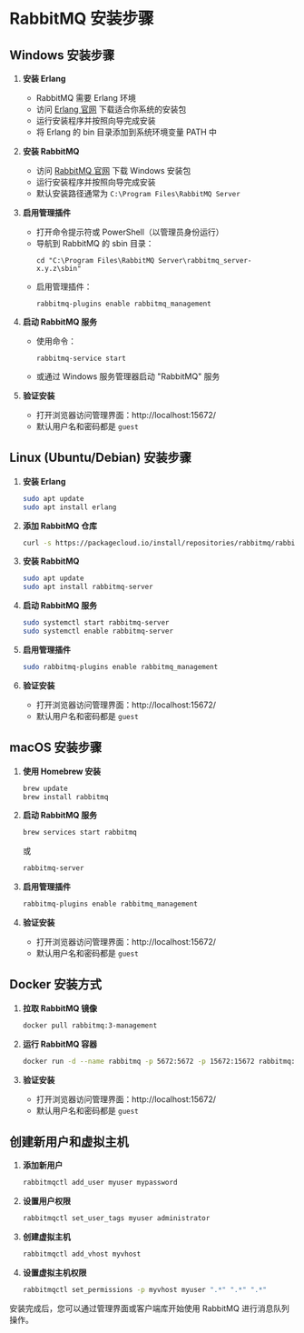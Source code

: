 # RabbitMQ 安装步骤

## Windows 安装步骤

1. **安装 Erlang**
   - RabbitMQ 需要 Erlang 环境
   - 访问 [Erlang 官网](https://www.erlang.org/downloads) 下载适合你系统的安装包
   - 运行安装程序并按照向导完成安装
   - 将 Erlang 的 bin 目录添加到系统环境变量 PATH 中

2. **安装 RabbitMQ**
   - 访问 [RabbitMQ 官网](https://www.rabbitmq.com/download.html) 下载 Windows 安装包
   - 运行安装程序并按照向导完成安装
   - 默认安装路径通常为 `C:\Program Files\RabbitMQ Server`

3. **启用管理插件**
   - 打开命令提示符或 PowerShell（以管理员身份运行）
   - 导航到 RabbitMQ 的 sbin 目录：
     ```
     cd "C:\Program Files\RabbitMQ Server\rabbitmq_server-x.y.z\sbin"
     ```
   - 启用管理插件：
     ```
     rabbitmq-plugins enable rabbitmq_management
     ```

4. **启动 RabbitMQ 服务**
   - 使用命令：
     ```
     rabbitmq-service start
     ```
   - 或通过 Windows 服务管理器启动 "RabbitMQ" 服务

5. **验证安装**
   - 打开浏览器访问管理界面：http://localhost:15672/
   - 默认用户名和密码都是 `guest`

## Linux (Ubuntu/Debian) 安装步骤

1. **安装 Erlang**
   ```bash
   sudo apt update
   sudo apt install erlang
   ```

2. **添加 RabbitMQ 仓库**
   ```bash
   curl -s https://packagecloud.io/install/repositories/rabbitmq/rabbitmq-server/script.deb.sh | sudo bash
   ```

3. **安装 RabbitMQ**
   ```bash
   sudo apt update
   sudo apt install rabbitmq-server
   ```

4. **启动 RabbitMQ 服务**
   ```bash
   sudo systemctl start rabbitmq-server
   sudo systemctl enable rabbitmq-server
   ```

5. **启用管理插件**
   ```bash
   sudo rabbitmq-plugins enable rabbitmq_management
   ```

6. **验证安装**
   - 打开浏览器访问管理界面：http://localhost:15672/
   - 默认用户名和密码都是 `guest`

## macOS 安装步骤

1. **使用 Homebrew 安装**
   ```bash
   brew update
   brew install rabbitmq
   ```

2. **启动 RabbitMQ 服务**
   ```bash
   brew services start rabbitmq
   ```
   或
   ```bash
   rabbitmq-server
   ```

3. **启用管理插件**
   ```bash
   rabbitmq-plugins enable rabbitmq_management
   ```

4. **验证安装**
   - 打开浏览器访问管理界面：http://localhost:15672/
   - 默认用户名和密码都是 `guest`

## Docker 安装方式

1. **拉取 RabbitMQ 镜像**
   ```bash
   docker pull rabbitmq:3-management
   ```

2. **运行 RabbitMQ 容器**
   ```bash
   docker run -d --name rabbitmq -p 5672:5672 -p 15672:15672 rabbitmq:3-management
   ```

3. **验证安装**
   - 打开浏览器访问管理界面：http://localhost:15672/
   - 默认用户名和密码都是 `guest`

## 创建新用户和虚拟主机

1. **添加新用户**
   ```bash
   rabbitmqctl add_user myuser mypassword
   ```

2. **设置用户权限**
   ```bash
   rabbitmqctl set_user_tags myuser administrator
   ```

3. **创建虚拟主机**
   ```bash
   rabbitmqctl add_vhost myvhost
   ```

4. **设置虚拟主机权限**
   ```bash
   rabbitmqctl set_permissions -p myvhost myuser ".*" ".*" ".*"
   ```

安装完成后，您可以通过管理界面或客户端库开始使用 RabbitMQ 进行消息队列操作。